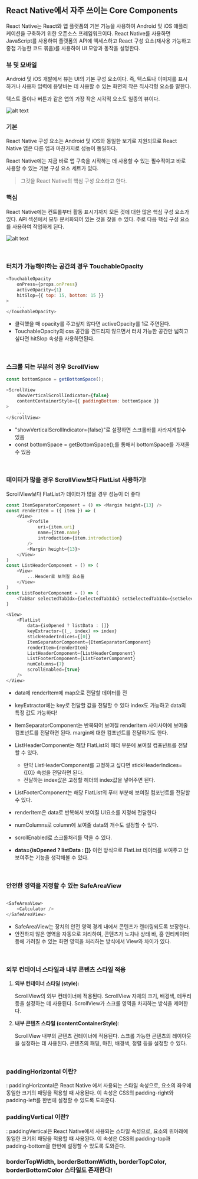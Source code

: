 ## React Native에서 자주 쓰이는 Core Components

React Native는 React와 앱 플랫폼의 기본 기능을 사용하여 Android 및 iOS 애플리케이션을 구축하기 위한 오픈소스 프레임워크이다.
React Native를 사용하면 JavaScript를 사용하여 플랫폼의 API에 액세스하고 React 구성 요소(재사용 가능하고 중첩 가능한 코드 묶음)를 사용하여 UI 모양과 동작을 설명한다. 

### 뷰 및 모바일
Android 및 iOS 개발에서 뷰는 UI의 기본 구성 요소이다. 즉, 텍스트나 이미지를 표시하거나 사용자 입력에 응닿바는 데 사용할 수 있는 화면의 작은 직사각형 요소를 말한다.

텍스트 줄이나 버튼과 같은 앱의 가장 작은 시각적 요소도 일종의 뷰이다.

![alt text](image.png)


### 기본
React Native 구성 요소는 Android 및 iOS와 동일한 보기로 지원되므로 React Native 앱은 다른 앱과 마찬가지로 성능이 동일하다. 

React Native에는 지금 바로 앱 구축을 시작하는 데 사용할 수 있는 필수적이고 바로 사용할 수 있는 기본 구성 요소 세트가 있다.
> 그것을 React Native의 핵심 구성 요소라고 한다.

### 핵심
React Native에는 컨트롤부터 활동 표시기까지 모든 것에 대한 많은 핵심 구성 요소가 있다. API 섹션에서 모두 문서화되어 있는 것을 찾을 수 있다. 
주로 다음 핵심 구성 요소를 사용하여 작업하게 된다.

![alt text](image-1.png)

<br/>


### 터치가 가능해야하는 공간의 경우 TouchableOpacity
```js
<TouchableOpacity 
    onPress={props.onPress} 
    activeOpacity={1}
    hitSlop={{ top: 15, bottom: 15 }}
>
    ...
</TouchableOpacity>
```
- 클릭했을 때 opacity를 주고싶지 않다면 activeOpacity를 1로 주면된다.
- TouchableOpacity의 css 공간을 건드리지 않으면서 터치 가능한 공간만 넓히고 싶다면 hitSlop 속성을 사용하면된다.
<br/>


### 스크롤 되는 부분의 경우 ScrollView 
```js
const bottomSpace = getBottomSpace();

<ScrollView 
    showVerticalScrollIndicator={false} 
    contentContainerStyle={{ paddingBottom: bottomSpace }}
>
    ...
</ScrollView>
```
- "showVerticalScrollIndicator={false}"로 설정하면 스크롤바를 사라지게할수 있음
- const bottomSpace = getBottomSpace();를 통해서 bottomSpace를 가져올 수 있음

<br/>

### 데이터가 많을 경우 ScrollView보다 FlatList 사용하기!
ScrollView보다 FlatList가 데이터가 많을 경우 성능이 더 좋다
```js
const ItemSeparatorComponent = () => <Margin height={13} />
const renderItem = ({ item }) => (
    <View>
        <Profile 
            uri={item.uri}
            name={item.name}
            introduction={item.introduction}
        />
        <Margin height={13}>
    </View>
) 
const ListHeaderComponent = () => (
    <View>
        ...Header로 보여질 요소들
    </View>
)
const ListFooterComponent = () => (
    <TabBar selectedTabIdx={selectedTabIdx} setSelectedTabIdx={setSelectedTabIdx} />
)

<View>
    <FlatList
        data={isOpened ? listData : []}
        keyExtractor={(_, index) => index}
        stickHeaderIndices={[0]}
        ItemSeparatorComponent={ItemSeparatorComponent}
        renderItem={renderItem}
        ListHeaderComponent={ListHeaderComponent}
        ListFooterComponent={ListFooterComponent}
        numColumns={7}
        scrollEnabled={true}
    />
</View>
```
- data에 renderItem에 map으로 전달할 데이터를 전
- keyExtractor에는 key로 전달할 값을 전달할 수 있다 index도 가능하고 data의 특정 값도 가능하다! 
- ItemSeparatorComponent는 반복되어 보여질 renderItem 사이사이에 보여줄 컴포넌트를 전달하면 된다. margin에 대한 컴포넌트를 전달하기도 한다.
- ListHeaderComponent는 해당 FlatList의 헤더 부분에 보여질 컴포넌트를 전달할 수 있다.
    - 만약 ListHeaderComponent를 고정하고 싶다면 stickHeaderIndices={[0]} 속성을 전달하면 된다.
    - 전달하는 index값은 고정할 헤더의 index값을 넣어주면 된다.
- ListFooterComponent는 해당 FlatList의 푸터 부분에 보여질 컴포넌트를 전달할 수 있다.
- renderItem은 data로 반복해서 보여질 UI요소를 지정해 전달한다
- numColumns로 column에 보여줄 data의 개수도 설정할 수 있다.
- scrollEnabled로 스크롤처리를 막을 수 있다.

- **data={isOpened ? listData : []}** 이런 방식으로 FlatList 데이터를 보여주고 안보여주는 기능을 생각해볼 수 있다.

<br/>

### 안전한 영역을 지정할 수 있는 SafeAreaView

```js

<SafeAreaView>
    <Calculator />
</SafeAreaView>

```
- SafeAreaView는 장치의 안전 영역 경계 내에서 콘텐츠가 렌더링되도록 보장한다. 
- 안전하지 않은 영역을 자동으로 처리하여, 콘텐츠가 노치나 상태 바, 홈 인티케이터 등에 가려질 수 있는 화면 영역을 처리하는 방식에서 View와 차이가 있다.


<br/>

### 외부 컨테이너 스타일과 내부 콘텐츠 스타일 적용

1. **외부 컨테이너 스타일 (style):**

    ScrollView의 외부 컨테이너에 적용된다.
    ScrollView 자체의 크기, 배경색, 테두리 등을 설정하는 데 사용된다.
    ScrollView가 스크롤 영역을 차지하는 방식을 제어한다.

2. **내부 콘텐츠 스타일 (contentContainerStyle)**:

    ScrollView 내부의 콘텐츠 컨테이너에 적용된다.
    스크롤 가능한 콘텐츠의 레이아웃을 설정하는 데 사용된다.
    콘텐츠의 패딩, 마진, 배경색, 정렬 등을 설정할 수 있다.

<br/>

### paddingHorizontal 이란?
: paddingHorizontal은 React Native 에서 사용되는 스타일 속성으로, 요소의 좌우에 동일한 크기의 패딩을 적용할 때 사용된다. 이 속성은 CSS의 padding-right와 padding-left를 한번에 설정할 수 있도록 도와준다.

### paddingVertical 이란?
: paddingVertical은 React Native에서 사용되는 스타일 속성으로, 요소의 위아래에 동일한 크기의 패딩을 적용할 때 사용된다. 이 속성은 CSS의 padding-top과 padding-bottom을 한번에 설정할 수 있도록 도와준다.

### borderTopWidth, borderBottomWidth, borderTopColor, borderBottomColor 스타일도 존재한다!



